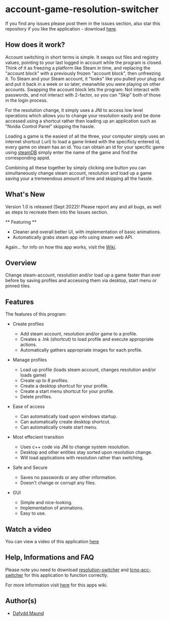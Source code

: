 # account-game-resolution-switcher
If you find any issues please post them in the issues section, also star this repository if you like the application - download [here](https://github.com/Stryzhh/account-game-resolution-switcher/releases).

## How does it work?
Account switching in short terms is simple. It swaps out files and registry values, pointing to your last logged in account while the program is closed. Think of it as freezing a platform like Steam in time, and replacing the "account block" with a previously frozen "account block", then unfreezing it. To Steam and your Steam account, it "looks" like you pulled your plug out and put it back in a week or so later, meanwhile you were playing on other accounts. Swapping the account block lets the program: Not interact with passwords, and not interact with 2-factor, so you can "Skip" both of those in the login process. 

For the resolution change, it simply uses a JNI to access low level operations which allows you to change your resolution easily and be done accessed using a shortcut rather then loading up an application such as "Nvidia Control Panel" skipping the hassle.

Loading a game is the easiest of all the three, your computer simply uses an internet shortcut (.url) to load a game linked with the specificly entered id, every game on steam has an id. You can obtain an id for your specific game using [steamDB](https://steamdb.info/) simply enter the name of the game and find the corresponding appid.

Combining all these together by simply clicking one button you can simultaneously change steam account, resolution and load up a game saving your a tremeendous amount of time and skipping all the hassle.

## What's New
Version 1.0 is released (Sept 2022)! Please report any and all bugs, as well as steps to recreate them into the Issues section.

** Featuring **
 * Cleaner and overall better UI, with implementation of basic animations. 
 * Automatically grabs steam app info using steam web API.

Again... for info on how this app works, visit the [Wiki](https://github.com/Stryzhh/account-game-resolution-switcher/wiki).

## Overview
Change steam-account, resolution and/or load up a game faster than ever before by saving profiles and accessing them via desktop, start menu or pinned tiles.

## Features

The features of this program:

* Create profiles
  * Add steam account, resolution and/or game to a profile.
  * Creates a .lnk (shortcut) to load profile and execute appropriate actions.
  * Automatically gathers appropriate images for each profile.

* Manage profiles
  * Load up profile (loads steam account, changes resolution and/or loads game)
  * Create up to 8 profiles.
  * Create a desktop shortcut for your profile.
  * Create a start menu shortcut  for your profile.
  * Delete profiles.

* Ease of access
  * Can automatically load upon windows startup.
  * Can automatically create desktop shortcut.
  * Can automatically create start menu.

* Most effecient transition
  * Uses c++ code via JNI to change system resolution.
  * Desktop and other entities stay sorted upon resolution change.
  * Will load applications with resolution rather than switching.

* Safe and Secure
  * Saves no passwords or any other information.
  * Doesn't change or corrupt any files.

* GUI
  * Simple and nice-looking.
  * Implementation of animations.
  * Easy to use.

## Watch a video
You can view a video of this application [here](https://www.youtube.com/watch?v=dQw4w9WgXcQ)

## Help, Informations and FAQ
Please note you need to download [resolution-switcher](https://github.com/Stryzhh/resolution-switcher) and [tcno-acc-switcher](https://github.com/TcNobo/TcNo-Acc-Switcher) for this application to function correctly.

For more information visit [here](https://github.com/Stryzhh/account-game-resolution-switcher/wiki) for this apps wiki.

## Author(s)
* [Dafydd Maund](https://github.com/Stryzhh)
